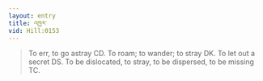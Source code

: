 ```yaml
---
layout: entry
title: འཁྱར་
vid: Hill:0153
---
```

> To err, to go astray CD\. To roam; to wander; to stray DK\. To let out a secret DS\. To be dislocated, to stray, to be dispersed, to be missing TC\.


